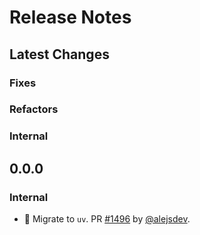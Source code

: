 # Release Notes

## Latest Changes

### Fixes

### Refactors

### Internal

## 0.0.0

### Internal

-   🛂 Migrate to `uv`. PR [#1496](https://github.com/fastapi/full-stack-fastapi-template/pull/1496) by [@alejsdev](https://github.com/alejsdev).
